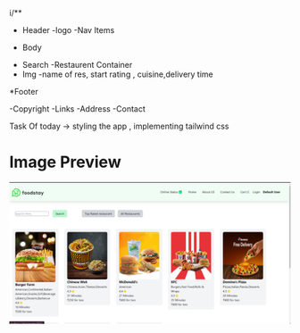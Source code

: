 i/**
* Header 
-logo 
-Nav Items

* Body
- Search
-Restaurent Container
- Img
-name of res, start rating , cuisine,delivery time


*Footer

-Copyright
-Links
-Address
-Contact


Task Of today -> styling the app , implementing tailwind css  

#  Image Preview 

<img src="./Screenshot 2024-09-29 234432.png"></img>
